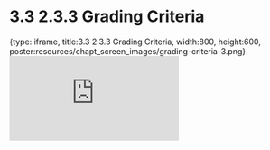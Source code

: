 # 3.3 2.3.3 Grading Criteria
 
{type: iframe, title:3.3 2.3.3 Grading Criteria, width:800, height:600, poster:resources/chapt_screen_images/grading-criteria-3.png}
![](https://vgaysin1.github.io/CURE-MicrobialMysteries-test/grading-criteria-3.html)
 

 
